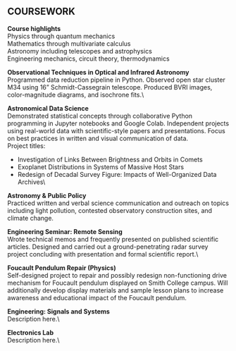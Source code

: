 ## COURSEWORK

**Course highlights**\
Physics through quantum mechanics\
Mathematics through multivariate calculus\
Astronomy including telescopes and astrophysics\
Engineering mechanics, circuit theory, thermodynamics


**Observational Techniques in Optical and Infrared Astronomy**\
Programmed data reduction pipeline in Python. Observed open star cluster M34 using 16” Schmidt-Cassegrain telescope. Produced BVRI images, color-magnitude diagrams, and isochrone fits.\


**Astronomical Data Science**\
Demonstrated statistical concepts through collaborative Python programming in Jupyter notebooks and Google Colab. Independent projects using real-world data with scientific-style papers and presentations. Focus on best practices in written and visual communication of data.\
Project titles:
- Investigation of Links Between Brightness and Orbits in Comets
- Exoplanet Distributions in Systems of Massive Host Stars
- Redesign of Decadal Survey Figure: Impacts of Well-Organized Data Archives\


**Astronomy & Public Policy**\
Practiced written and verbal science communication and outreach on topics including light pollution, contested observatory construction sites, and climate change.


**Engineering Seminar: Remote Sensing**\
Wrote technical memos and frequently presented on published scientific articles. Designed and carried out a ground-penetrating radar survey project concluding with presentation and formal scientific report.\


**Foucault Pendulum Repair (Physics)**\
Self-designed project to repair and possibly redesign non-functioning drive mechanism for Foucault pendulum displayed on Smith College campus. Will additionally develop display materials and sample lesson plans to increase awareness and educational impact of the Foucault pendulum.


**Engineering: Signals and Systems**\
Description here.\


**Electronics Lab**\
Description here.\
